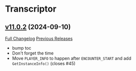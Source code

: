 # Transcriptor

## [v11.0.2](https://github.com/BigWigsMods/Transcriptor/tree/v11.0.2) (2024-09-10)
[Full Changelog](https://github.com/BigWigsMods/Transcriptor/compare/v11.0.1...v11.0.2) [Previous Releases](https://github.com/BigWigsMods/Transcriptor/releases)

- bump toc  
- Don't forget the time  
- Move `PLAYER_INFO` to happen after `ENCOUNTER_START` and add `GetInstanceInfo()` (closes #45)  
